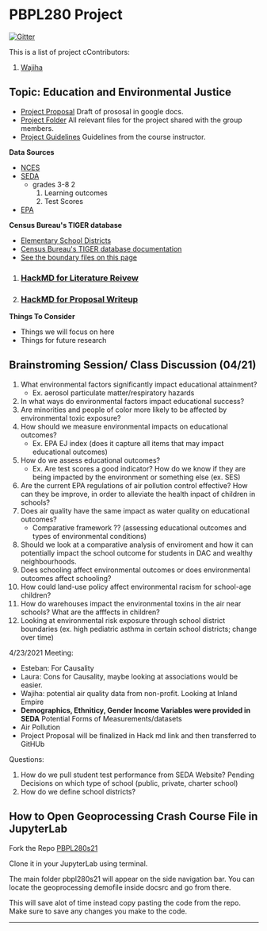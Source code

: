 # PBPL280 Project

[![Gitter](https://badges.gitter.im/p280s21project3/community.svg)](https://gitter.im/p280s21project3/community?utm_source=badge&utm_medium=badge&utm_campaign=pr-badge)

This is a list of project cContributors:
1. [Wajiha](https://github.com/WawNun)



## Topic: Education and Environmental Justice
  - [Project Proposal](https://docs.google.com/document/d/1liO0_mFnsBNYzU4s77I3vHyhYLAo16-alroRo3w_-7A/edit?usp=sharing)
  Draft of prososal in google docs.
  - [Project Folder](https://drive.google.com/drive/u/1/folders/0AOU5SGI5NYK2Uk9PVA)
  All relevant files for the project shared with the group members.
  - [Project Guidelines](https://sergerey.org/pbpl280s21/projects.html)
 Guidelines from the course instructor.
 
**Data Sources**
  - [NCES](https://open.quiltdata.com/b/spatial-ucr/tree/nces/schools/)
  - [SEDA](https://edopportunity.org/)
      - grades 3-8 2
        1. Learning outcomes 
        2. Test Scores  
  - [EPA](https://open.quiltdata.com/b/spatial-ucr/tree/epa/ejscreen/)
  
 **Census Bureau's TIGER database**
  - [Elementary School Districts]( http://www2.census.gov/geo/tiger/TIGER2010DP1/ELSD_2010Census_DP1.zip)
  - [Census Bureau's TIGER database documentation]( https://www.census.gov/programs-surveys/saipe/technical-documentation/methodology/school-districts/overview-school-district.html)
  - [See the boundary files on this page]( https://www.census.gov/geographies/mapping-files/2010/geo/tiger-data.html)

1. ### [HackMD for Literature Reivew](https://hackmd.io/@Laura786/S15WsEJ__/edit)
2. ### [HackMD for Proposal Writeup](https://hackmd.io/@xSZKUBllSUCUfYxmgoh_yA/SyurmYCUd)
**Things To Consider**
- Things we will focus on here
- Things for future research

Brainstroming Session/ Class Discussion (04/21)
 -------
 1. What environmental factors significantly impact educational attainment?
    - Ex. aerosol particulate matter/respiratory hazards
3. In what ways do environmental factors impact educational success?
4. Are minorities and people of color more likely to be affected by environmental toxic exposure? 
5. How should we measure environmental impacts on educational outcomes?
    - Ex. EPA EJ index (does it capture all items that may impact educational outcomes)
7. How do we assess educational outcomes?
    - Ex. Are test scores a good indicator? How do we know if they are being impacted by the environment or something else (ex. SES)
8. Are the current EPA regulations of air pollution control effective? How can they be improve, in order to alleviate the health inpact of children in schools? 
9. Does air quality have the same impact as water quality on educational outcomes?
    - Comparative framework ?? (assessing educational outcomes and types of environmental conditions)
11. Should we look at a comparative analysis of enviroment and how it can potentially impact the school outcome for students in DAC and wealthy neighbourhoods.
12. Does schooling affect environmental outcomes or does environmental outcomes affect schooling?
13. How could land-use policy affect environmental racism for school-age children?
14. How do warehouses impact the environmental toxins in the air near schools? What are the afffects in children? 
15. Looking at environmental risk exposure through school district boundaries (ex. high pediatric asthma in certain school districts; change over time)

4/23/2021 Meeting: 
- Esteban: For Causality 
- Laura: Cons for Causality, maybe looking at associations would be easier. 
- Wajiha: potential air quality data from non-profit. Looking at Inland Empire 
- **Demographics, Ethniticy, Gender Income Variables were provided in SEDA**
Potential Forms of Measurements/datasets 
- Air Pollution 
- Project Proposal will be finalized in Hack md link and then transferred to GitHUb 

Questions: 
1. How do we pull student test performance from SEDA Website? 
Pending Decisions on which type of school (public, private, charter school) 
2. How do we define school districts? 

## How to Open Geoprocessing Crash Course File in JupyterLab

Fork the Repo [PBPL280s21](https://github.com/sjsrey/pbpl280s21)

Clone it in your JupyterLab using terminal. 

The main folder pbpl280s21 will appear on the side navigation bar. You can locate the geoprocessing demofile inside docsrc and go from there.

This will save alot of time instead copy pasting the code from the repo. Make sure to save any changes you make to the code.


-------------------

